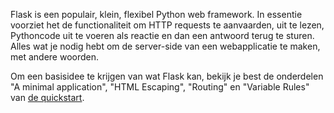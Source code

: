 Flask is een populair, klein, flexibel Python web framework.
In essentie voorziet het de functionaliteit om HTTP requests te aanvaarden, uit te lezen, Pythoncode uit te voeren als reactie en dan een antwoord terug te sturen.
Alles wat je nodig hebt om de server-side van een webapplicatie te maken, met andere woorden.

Om een basisidee te krijgen van wat Flask kan, bekijk je best de onderdelen "A minimal application", "HTML Escaping", "Routing" en "Variable Rules" van [de quickstart](https://flask.palletsprojects.com/en/2.3.x/quickstart/).
